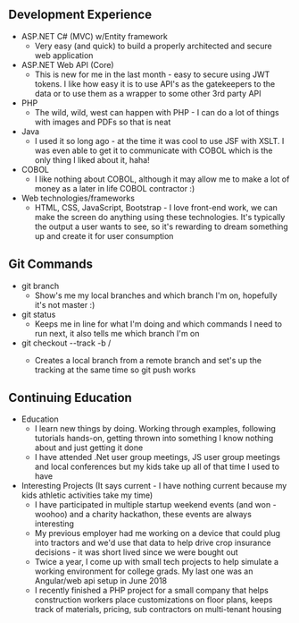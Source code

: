 ## Development Experience
- ASP.NET C# (MVC) w/Entity framework
  - Very easy (and quick) to build a properly architected and secure web application
- ASP.NET Web API (Core)
  - This is new for me in the last month - easy to secure using JWT tokens.  I like how easy it is to use API's as the gatekeepers to the data or to use them as a wrapper to some other 3rd party API
- PHP
  - The wild, wild, west can happen with PHP - I can do a lot of things with images and PDFs so that is neat
- Java
  - I used it so long ago - at the time it was cool to use JSF with XSLT.  I was even able to get it to communicate with COBOL which is the only thing I liked about it, haha!
- COBOL
  - I like nothing about COBOL, although it may allow me to make a lot of money as a later in life COBOL contractor :)
- Web technologies/frameworks
  - HTML, CSS, JavaScript, Bootstrap - I love front-end work, we can make the screen do anything using these technologies.  It's typically the output a user wants to see, so it's rewarding to dream something up and create it for user consumption   
## Git Commands
- git branch
  - Show's me my local branches and which branch I'm on, hopefully it's not master :)
- git status
  - Keeps me in line for what I'm doing and which commands I need to run next, it also tells me which branch I'm on
- git checkout --track -b <local branch> <remote>/<tracked branch>
  - Creates a local branch from a remote branch and set's up the tracking at the same time so git push works
## Continuing Education
- Education
  - I learn new things by doing.  Working through examples, following tutorials hands-on, getting thrown into something I know nothing about and just getting it done
  - I have attended .Net user group meetings, JS user group meetings and local conferences but my kids take up all of that time I used to have
- Interesting Projects (It says current - I have nothing current because my kids athletic activities take my time)
  - I have participated in multiple startup weekend events (and won - woohoo) and a charity hackathon, these events are always interesting
  - My previous employer had me working on a device that could plug into tractors and we'd use that data to help drive crop insurance decisions - it was short lived since we were bought out
  - Twice a year, I come up with small tech projects to help simulate a working environment for college grads.  My last one was an Angular/web api setup in June 2018
  - I recently finished a PHP project for a small company that helps construction workers place customizations on floor plans, keeps track of materials, pricing, sub contractors on multi-tenant housing
